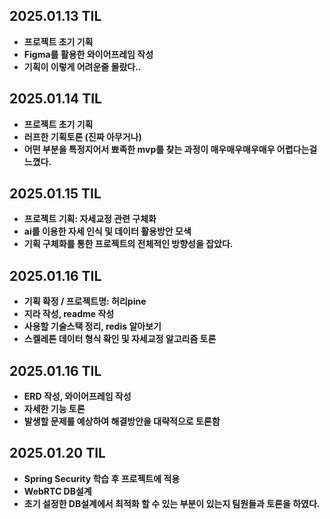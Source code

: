 
## 2025.01.13 TIL
- **프로젝트 초기 기획**
- **Figma를 활용한 와이어프레임 작성**
- **기획이 이렇게 어려운줄 몰랐다..**

## 2025.01.14 TIL
- **프로젝트 초기 기획**
- **러프한 기획토론 (진짜 아무거나)**
- **어떤 부분을 특정지어서 뾰족한 mvp를 찾는 과정이 매우매우매우매우 어렵다는걸 느꼈다.**

## 2025.01.15 TIL
- **프로젝트 기획: 자세교정 관련 구체화**
- **ai를 이용한 자세 인식 및 데이터 활용방안 모색**
- **기획 구체화를 통한 프로젝트의 전체적인 방향성을 잡았다.**

## 2025.01.16 TIL
- **기획 확정 / 프로젝트명: 허리pine**
- **지라 작성, readme 작성**
- **사용할 기술스택 정리, redis 알아보기**
- **스켈레톤 데이터 형식 확인 및 자세교정 알고리즘 토론**

## 2025.01.16 TIL
- **ERD 작성, 와이어프레임 작성**
- **자세한 기능 토론**
- **발생할 문제를 예상하여 해결방안을 대략적으로 토론함**

## 2025.01.20 TIL
- **Spring Security 학습 후 프로젝트에 적용**
- **WebRTC DB설계**
- **초기 설정한 DB설계에서 최적화 할 수 있는 부분이 있는지 팀원들과 토론을 하였다.**
